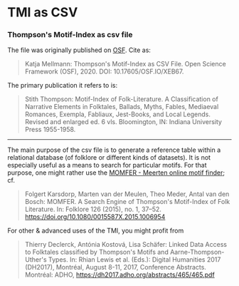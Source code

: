 # TMI as CSV
### Thompson's Motif-Index as csv file


The file was originally published on [OSF](https://osf.io/xeb67/). Cite as:

 > Katja Mellmann: Thompson's Motif-Index as CSV File. Open Science Framework (OSF), 2020. DOI: 10.17605/OSF.IO/XEB67.


The primary publication it refers to is:

 > Stith Thompson: Motif-Index of Folk-Literature. A Classification of Narrative Elements in Folktales, Ballads, Myths, Fables, Mediaeval Romances, Exempla, Fabliaux, Jest-Books, and Local Legends. Revised and enlarged ed. 6 vls. Bloomington, IN: Indiana University Press 1955-1958.

-------------

The main purpose of the csv file is to generate a reference table within a relational database (of folklore or different kinds of datasets). 
It is not especially useful as a means to search for particular motifs. For that purpose, one might rather use the [MOMFER - Meerten online motif finder](http://www.momfer.ml); cf.

 > Folgert Karsdorp, Marten van der Meulen, Theo Meder, Antal van den Bosch: MOMFER. A Search Engine of Thompson's Motif-Index of Folk Literature. In: Folklore 126 (2015), no. 1, 37–52. https://doi.org/10.1080/0015587X.2015.1006954 

For other & advanced uses of the TMI, you might profit from

 > Thierry Declerck, Antónia Kostová, Lisa Schäfer: Linked Data Access to Folktales classified by Thompson's Motifs and Aarne-Thompson-Uther's Types. In: Rhian Lewis et al. (Eds.): Digital Humanities 2017 (DH2017), Montréal, August 8-11, 2017, Conference Abstracts. Montréal: ADHO, https://dh2017.adho.org/abstracts/465/465.pdf 
